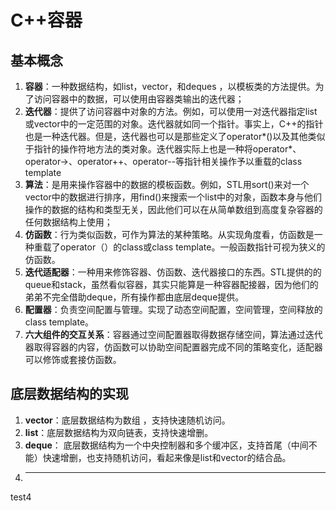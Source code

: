 # C++容器
## 基本概念
1. **容器**：一种数据结构，如list，vector，和deques ，以模板类的方法提供。为了访问容器中的数据，可以使用由容器类输出的迭代器；
2. **迭代器**：提供了访问容器中对象的方法。例如，可以使用一对迭代器指定list或vector中的一定范围的对象。迭代器就如同一个指针。事实上，C++的指针也是一种迭代器。但是，迭代器也可以是那些定义了operator*()以及其他类似于指针的操作符地方法的类对象。迭代器实际上也是一种将operator*、operator->、operator++、operator--等指针相关操作予以重载的class template
3. **算法**：是用来操作容器中的数据的模板函数。例如，STL用sort()来对一个vector中的数据进行排序，用find()来搜索一个list中的对象，函数本身与他们操作的数据的结构和类型无关，因此他们可以在从简单数组到高度复杂容器的任何数据结构上使用；
4. **仿函数**：行为类似函数，可作为算法的某种策略。从实现角度看，仿函数是一种重载了operator（）的class或class template。一般函数指针可视为狭义的仿函数。
5. **迭代适配器**：一种用来修饰容器、仿函数、迭代器接口的东西。STL提供的的queue和stack，虽然看似容器，其实只能算是一种容器配接器，因为他们的弟弟不完全借助deque，所有操作都由底层deque提供。
6. **配置器**：负责空间配置与管理。实现了动态空间配置，空间管理，空间释放的class template。
7. **六大组件的交互关系**：容器通过空间配置器取得数据存储空间，算法通过迭代器取得容器的内容，仿函数可以协助空间配置器完成不同的策略变化，适配器可以修饰或套接仿函数。
## 底层数据结构的实现
1. **vector**：底层数据结构为数组 ，支持快速随机访问。
2. **list**：底层数据结构为双向链表，支持快速增删。
3. **deque**： 底层数据结构为一个中央控制器和多个缓冲区，支持首尾（中间不能）快速增删，也支持随机访问，看起来像是list和vector的结合品。
4. ****

test4